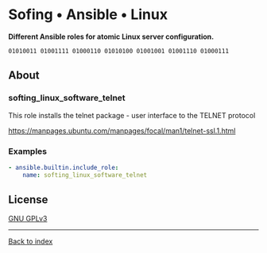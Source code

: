 # Sofing • Ansible • Linux

**Different Ansible roles for atomic Linux server configuration.**

```
01010011 01001111 01000110 01010100 01001001 01001110 01000111 
```

## About

### softing_linux_software_telnet

This role installs the telnet package - user interface to the TELNET protocol

https://manpages.ubuntu.com/manpages/focal/man1/telnet-ssl.1.html

### Examples

```yaml
- ansible.builtin.include_role:
    name: softing_linux_software_telnet
```

## License

[GNU GPLv3](../../LICENSE)

------------------------
[Back to index](../../)
